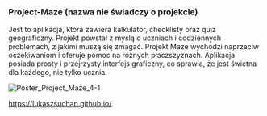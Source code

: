 ### Project-Maze (nazwa nie świadczy o projekcie)

Jest to aplikacja, która zawiera kalkulator, checklisty oraz quiz geograficzny. Projekt powstał z myślą o uczniach i codziennych problemach, z jakimi muszą się zmagać. Projekt Maze wychodzi naprzeciw oczekiwaniom i oferuje pomoc na różnych płaczszyznach. Aplikacja posiada prosty i przejrzysty interfejs graficzny, co sprawia, że jest świetna dla każdego, nie tylko ucznia.

![Poster_Project_Maze_4-1](https://user-images.githubusercontent.com/72690612/102531752-220c2400-40a3-11eb-81ab-a0f8ec8d142c.jpg)

https://lukaszsuchan.github.io/
